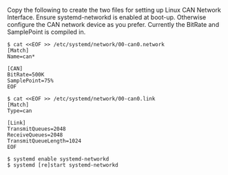 Copy the following to create the two files for setting up Linux CAN Network Interface. Ensure systemd-networkd is enabled at boot-up. 
Otherwise configure the CAN network device as you prefer. Currently the BitRate and SamplePoint is compiled in. 


    $ cat <<EOF >> /etc/systemd/network/00-can0.network
    [Match]
    Name=can*

    [CAN]
    BitRate=500K
    SamplePoint=75%
    EOF

    $ cat <<EOF >> /etc/systemd/network/00-can0.link
    [Match]
    Type=can

    [Link]
    TransmitQueues=2048
    ReceiveQueues=2048
    TransmitQueueLength=1024
    EOF

    $ systemd enable systemd-networkd
    $ systemd [re]start systemd-networkd
